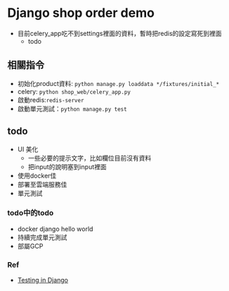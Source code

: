 # Django shop order demo

* 目前celery_app吃不到settings裡面的資料，暫時把redis的設定寫死到裡面
    * todo

## 相關指令
* 初始化product資料: `python manage.py loaddata */fixtures/initial_*`
* celery: `python shop_web/celery_app.py `
* 啟動redis:`redis-server`
* 啟動單元測試：`python manage.py test`

## todo
* UI 美化
    * 一些必要的提示文字，比如欄位目前沒有資料
    * 把input的說明塞到input裡面 
* 使用docker佳
* 部署至雲端服務佳
* 單元測試

### todo中的todo
* docker django hello world
* 持續完成單元測試
* 部屬GCP

### Ref
* [Testing in Django](https://docs.djangoproject.com/en/2.2/topics/testing/)